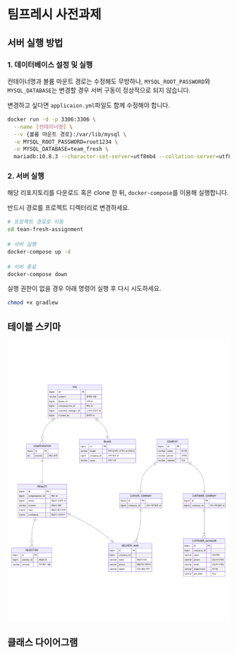 # 팀프레시 사전과제

## 서버 실행 방법
### 1. 데이터베이스 설정 및 실행
컨테이너명과 볼륨 마운트 경로는 수정해도 무방하나, `MYSQL_ROOT_PASSWORD`와 `MYSQL_DATABASE`는 변경할 경우 서버 구동이 정상적으로 되지 않습니다.

변경하고 싶다면 `applicaion.yml`파일도 함께 수정해야 합니다.
```bash
docker run -d -p 3306:3306 \
  --name [컨테이너명] \
  --v {볼륨 마운트 경로}:/var/lib/mysql \
  -e MYSQL_ROOT_PASSWORD=root1234 \
  -e MYSQL_DATABASE=team_fresh \
  mariadb:10.8.3 --character-set-server=utf8mb4 --collation-server=utf8mb4_unicode_ci
```

### 2. 서버 실행
해당 리포지토리를 다운로드 혹은 clone 한 뒤, `docker-compose`를 이용해 실행합니다.

반드시 경로를 프로젝트 디렉터리로 변경하세요.
```bash
# 프로젝트 경로로 이동
cd tean-fresh-assignment

# 서버 실행
docker-compose up -d

# 서버 종료
docker-compose down
```

실행 권한이 없을 경우 아래 명령어 실행 후 다시 시도하세요.
```bash
chmod +x gradlew
```

## 테이블 스키마
![image](ERD.png)

## 클래스 다이어그램
